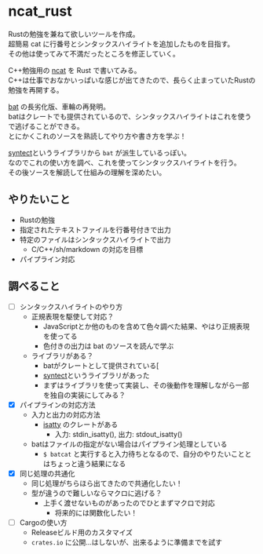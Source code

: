 # ncat_rust
Rustの勉強を兼ねて欲しいツールを作成。\
超簡易 cat に行番号とシンタックスハイライトを追加したものを目指す。\
その他は使ってみて不満だったところを修正していく。

C++勉強用の [ncat](https://github.com/tsu-kunn/ncat) を Rust で書いてみる。\
C++は仕事でおなかいっぱいな感じが出てきたので、長らく止まっていたRustの勉強を再開する。

[bat](https://github.com/sharkdp/bat) の長劣化版、車輪の再発明。\
batはクレートでも提供されているので、シンタックスハイライトはこれを使うで逃げることができる。\
とにかくこれのソースを熟読してやり方や書き方を学ぶ！

[syntect](https://github.com/trishume/syntect)というライブラリから `bat` が派生しているっぽい。\
なのでこれの使い方を調べ、これを使ってシンタックスハイライトを行う。\
その後ソースを解読して仕組みの理解を深めたい。

## やりたいこと
- Rustの勉強
- 指定されたテキストファイルを行番号付きで出力
- 特定のファイルはシンタックスハイライトで出力
  - C/C++/sh/markdown の対応を目標
- パイプライン対応

## 調べること
- [ ] シンタックスハイライトのやり方
  - 正規表現を駆使して対応？
    - JavaScriptとか他のものを含めて色々調べた結果、やはり正規表現を使ってる
    - 色付きの出力は bat のソースを読んで学ぶ
  - ライブラリがある？
    - batがクレートとして提供されている[
    - [syntect](https://github.com/trishume/syntect)というライブラリがあった
    - まずはライブラリを使って実装し、その後動作を理解しながら一部を独自の実装にしてみる？
- [x] パイプラインの対応方法
  - 入力と出力の対応方法
    - [isatty](https://docs.rs/isatty/0.1.9/isatty/) のクレートがある
      - 入力: stdin_isatty(), 出力: stdout_isatty()
  - batはファイルの指定がない場合はパイプライン処理としている
    - `$ batcat` と実行すると入力待ちとなるので、自分のやりたいこととはちょっと違う結果になる
- [x] 同じ処理の共通化
  - 同じ処理がちらほら出てきたので共通化したい！
  - 型が違うので難しいならマクロに逃げる？
    - 上手く渡せないものがあったのでひとまずマクロで対応
      - 将来的には関数化したい！
- [ ] Cargoの使い方
  - Releaseビルド用のカスタマイズ
  - `crates.io` に公開…はしないが、出来るように準備までを試す
